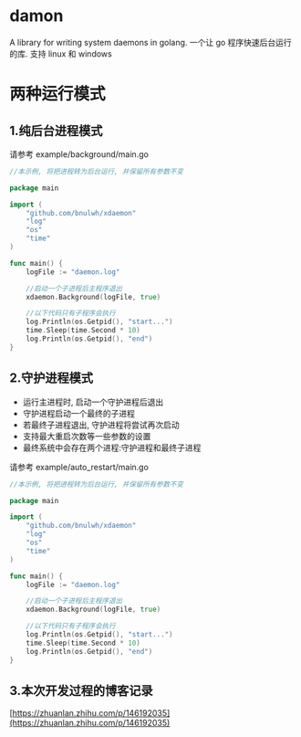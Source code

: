 # damon

A library for writing system daemons in golang.
一个让 go 程序快速后台运行的库.
支持 linux 和 windows

# 两种运行模式

## 1.纯后台进程模式

请参考 example/background/main.go

```go
//本示例, 将把进程转为后台运行, 并保留所有参数不变

package main

import (
	"github.com/bnulwh/xdaemon"
	"log"
	"os"
	"time"
)

func main() {
	logFile := "daemon.log"

	//启动一个子进程后主程序退出
	xdaemon.Background(logFile, true)

	//以下代码只有子程序会执行
	log.Println(os.Getpid(), "start...")
	time.Sleep(time.Second * 10)
	log.Println(os.Getpid(), "end")
}
```

## 2.守护进程模式

- 运行主进程时, 启动一个守护进程后退出
- 守护进程启动一个最终的子进程
- 若最终子进程退出, 守护进程将尝试再次启动
- 支持最大重启次数等一些参数的设置
- 最终系统中会存在两个进程:守护进程和最终子进程

请参考 example/auto_restart/main.go

```go
//本示例, 将把进程转为后台运行, 并保留所有参数不变

package main

import (
	"github.com/bnulwh/xdaemon"
	"log"
	"os"
	"time"
)

func main() {
	logFile := "daemon.log"

	//启动一个子进程后主程序退出
	xdaemon.Background(logFile, true)

	//以下代码只有子程序会执行
	log.Println(os.Getpid(), "start...")
	time.Sleep(time.Second * 10)
	log.Println(os.Getpid(), "end")
}

```

## 3.本次开发过程的博客记录

[https://zhuanlan.zhihu.com/p/146192035](https://zhuanlan.zhihu.com/p/146192035)
